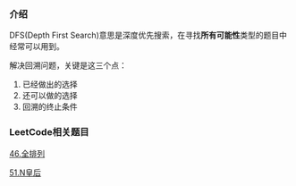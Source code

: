 ### 介绍

DFS(Depth First Search)意思是深度优先搜索，在寻找**所有可能性**类型的题目中经常可以用到。

解决回溯问题，关键是这三个点：
1. 已经做出的选择
2. 还可以做的选择
3. 回溯的终止条件



### LeetCode相关题目

[46.全排列](https://leetcode-cn.com/problems/permutations/)

[51.N皇后](https://leetcode-cn.com/problems/n-queens/)


